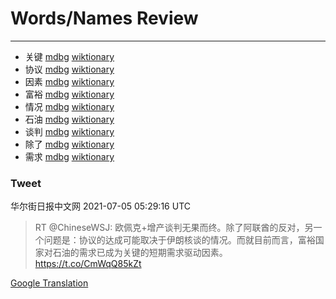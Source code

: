 
# Words/Names Review
___
- 关键 [mdbg](https://www.mdbg.net/chinese/dictionary?page=worddict&wdrst=0&wdqb=关键) [wiktionary](https://en.wiktionary.org/wiki/关键)
- 协议 [mdbg](https://www.mdbg.net/chinese/dictionary?page=worddict&wdrst=0&wdqb=协议) [wiktionary](https://en.wiktionary.org/wiki/协议)
- 因素 [mdbg](https://www.mdbg.net/chinese/dictionary?page=worddict&wdrst=0&wdqb=因素) [wiktionary](https://en.wiktionary.org/wiki/因素)
- 富裕 [mdbg](https://www.mdbg.net/chinese/dictionary?page=worddict&wdrst=0&wdqb=富裕) [wiktionary](https://en.wiktionary.org/wiki/富裕)
- 情况 [mdbg](https://www.mdbg.net/chinese/dictionary?page=worddict&wdrst=0&wdqb=情况) [wiktionary](https://en.wiktionary.org/wiki/情况)
- 石油 [mdbg](https://www.mdbg.net/chinese/dictionary?page=worddict&wdrst=0&wdqb=石油) [wiktionary](https://en.wiktionary.org/wiki/石油)
- 谈判 [mdbg](https://www.mdbg.net/chinese/dictionary?page=worddict&wdrst=0&wdqb=谈判) [wiktionary](https://en.wiktionary.org/wiki/谈判)
- 除了 [mdbg](https://www.mdbg.net/chinese/dictionary?page=worddict&wdrst=0&wdqb=除了) [wiktionary](https://en.wiktionary.org/wiki/除了)
- 需求 [mdbg](https://www.mdbg.net/chinese/dictionary?page=worddict&wdrst=0&wdqb=需求) [wiktionary](https://en.wiktionary.org/wiki/需求)
### Tweet
华尔街日报中文网 2021-07-05 05:29:16 UTC
> RT @ChineseWSJ: 欧佩克+增产谈判无果而终。除了阿联酋的反对，另一个问题是：协议的达成可能取决于伊朗核谈的情况。而就目前而言，富裕国家对石油的需求已成为关键的短期需求驱动因素。https://t.co/CmWqQ85kZt

[Google Translation](https://translate.google.com/?hi=en&tab=TT&sl=zh-CN&tl=en&op=translate&text=RT+%40ChineseWSJ%3A+%E6%AC%A7%E4%BD%A9%E5%85%8B%2B%E5%A2%9E%E4%BA%A7%E8%B0%88%E5%88%A4%E6%97%A0%E6%9E%9C%E8%80%8C%E7%BB%88%E3%80%82%E9%99%A4%E4%BA%86%E9%98%BF%E8%81%94%E9%85%8B%E7%9A%84%E5%8F%8D%E5%AF%B9%EF%BC%8C%E5%8F%A6%E4%B8%80%E4%B8%AA%E9%97%AE%E9%A2%98%E6%98%AF%EF%BC%9A%E5%8D%8F%E8%AE%AE%E7%9A%84%E8%BE%BE%E6%88%90%E5%8F%AF%E8%83%BD%E5%8F%96%E5%86%B3%E4%BA%8E%E4%BC%8A%E6%9C%97%E6%A0%B8%E8%B0%88%E7%9A%84%E6%83%85%E5%86%B5%E3%80%82%E8%80%8C%E5%B0%B1%E7%9B%AE%E5%89%8D%E8%80%8C%E8%A8%80%EF%BC%8C%E5%AF%8C%E8%A3%95%E5%9B%BD%E5%AE%B6%E5%AF%B9%E7%9F%B3%E6%B2%B9%E7%9A%84%E9%9C%80%E6%B1%82%E5%B7%B2%E6%88%90%E4%B8%BA%E5%85%B3%E9%94%AE%E7%9A%84%E7%9F%AD%E6%9C%9F%E9%9C%80%E6%B1%82%E9%A9%B1%E5%8A%A8%E5%9B%A0%E7%B4%A0%E3%80%82https%3A%2F%2Ft.co%2FCmWqQ85kZt)
